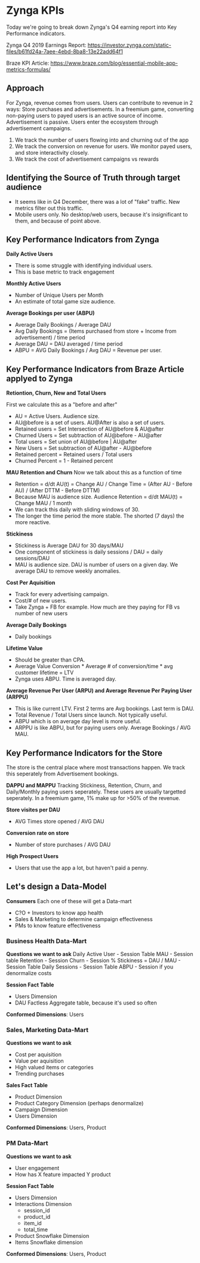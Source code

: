 # Zynga KPIs
Today we're going to break down Zynga's Q4 earning report into Key Performance indicators. 

Zynga Q4 2019 Earnings Report: https://investor.zynga.com/static-files/b61fd24a-7aee-4ebd-8ba8-13e22add64f1

Braze KPI Article: https://www.braze.com/blog/essential-mobile-app-metrics-formulas/

## Approach
For Zynga, revenue comes from users. Users can contribute to revenue in 2 ways: Store purchases and advertisements.
In a freemium game, converting non-paying users to payed users is an active source of income. Advertisement is passive.
Users enter the ecosystem through advertisement campaigns.

1. We track the number of users flowing into and churning out of the app
2. We track the conversion on revenue for users. We monitor payed users, and store interactivity closely.
3. We track the cost of advertisement campaigns vs rewards

## Identifying the Source of Truth through target audience
* It seems like in Q4 December, there was a lot of "fake" traffic. New metrics filter out this traffic.
* Mobile users only. No desktop/web users, because it's insignificant to them, and because of point above.

## Key Performance Indicators from Zynga
**Daily Active Users**
* There is some struggle with identifying individual users.
* This is base metric to track engagement

**Monthly Active Users**
* Number of Unique Users per Month
* An estimate of total game size audience.

**Average Bookings per user (ABPU)**
* Average Daily Bookings / Average DAU
* Avg Daily Bookings = (Items purchased from store + Income from advertisement) /  time period
* Average DAU = DAU averaged / time period
* ABPU = AVG Daily Bookings / Avg DAU = Revenue per user.

## Key Performance Indicators from Braze Article applyed to Zynga
**Retiontion, Churn, New and Total Users**

First we calculate this as a "before and after"
* AU = Active Users. Audience size.
* AU@before is a set of users. AU@After is also a set of users.
* Retained users = Set Intersection of AU@before & AU@after
* Churned Users = Set subtraction of AU@before - AU@after
* Total users = Set union of AU@before | AU@after
* New Users = Set subtraction of AU@after - AU@before
* Retained percent = Retained users / Total users 
* Churned Percent = 1 - Retained percent

**MAU Retention and Churn**
Now we talk about this as a function of time
* Retention = d/dt AU(t) = Change AU / Change Time = (After AU - Before AU) / (After DTTM - Before DTTM)
* Because MAU is audience size. Audience Retention = d/dt MAU(t) = Change MAU / 1 month
* We can track this daily with sliding windows of 30.
* The longer the time period the more stable. The shorted (7 days) the more reactive.

**Stickiness**
* Stickiness is Average DAU for 30 days/MAU
* One component of stickiness is daily sessions / DAU = daily sessions/DAU
* MAU is audience size. DAU is number of users on a given day. We average DAU to remove weekly anomalies.

**Cost Per Aquisition**
* Track for every advertising campaign.
* Cost/# of new users.
* Take Zynga + FB for example. How much are they paying for FB vs number of new users

**Average Daily Bookings**
* Daily bookings

**Lifetime Value**
* Should be greater than CPA.
* Average Value Conversion * Average # of conversion/time * avg customer lifetime = LTV
* Zynga uses ABPU. Time is averaged day. 

**Average Revenue Per User (ARPU) and Average Revenue Per Paying User (ARPPU)**
* This is like current LTV. First 2 terms are Avg bookings. Last term is DAU.
* Total Revenue / Total Users since launch. Not typically useful.
* ABPU which is on average day level is more useful.
* ARPPU is like ABPU, but for paying users only. Average Bookings / AVG MAU.

## Key Performance Indicators for the Store
The store is the central place where most transactions happen. We track this seperately from Advertisement bookings.

**DAPPU and MAPPU**
Tracking Stickiness, Retention, Churn, and Daily/Monthly paying users seperately. These users are usually targetted seperately. In a freemium game, 1% make up for >50% of the revenue.

**Store visites per DAU**
* AVG Times store opened / AVG DAU

**Conversion rate on store**
* Number of store purchases / AVG DAU

**High Prospect Users**
* Users that use the app a lot, but haven't paid a penny.

## Let's design a Data-Model
**Consumers**
Each one of these will get a Data-mart
- C?O + Investors to know app health
- Sales & Marketing to determine campaign effectiveness
- PMs to know feature effectiveness

### Business Health Data-Mart
**Questions we want to ask**
Daily Active User - Session Table
MAU - Session table
Retention - Session
Churn - Session
% Stickiness = DAU / MAU - Session Table
Daily Sessions - Session Table
ABPU - Session if you denormalize costs

**Session Fact Table**
- Users Dimension
- DAU Factless Aggregate table, because it's used so often

**Conformed Dimensions**: Users

### Sales, Marketing Data-Mart
**Questions we want to ask**
- Cost per aquisition
- Value per aquisition
- High valued items or categories
- Trending purchases

**Sales Fact Table**
- Product Dimension
- Product Category Dimension (perhaps denormalize)
- Campaign Dimension
- Users Dimension

**Conformed Dimensions**: Users, Product

### PM Data-Mart
**Questions we want to ask**
- User engagement
- How has X feature impacted Y product

**Session Fact Table**
- Users Dimension
- Interactions Dimension
    * session_id
    * product_id
    * item_id
    * total_time
- Product Snowflake Dimension
- Items Snowflake dimension

**Conformed Dimensions**: Users, Product

